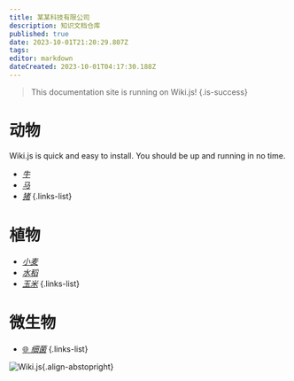 ```yaml
---
title: 某某科技有限公司
description: 知识文档仓库
published: true
date: 2023-10-01T21:20:29.807Z
tags: 
editor: markdown
dateCreated: 2023-10-01T04:17:30.188Z
---
```


> This documentation site is running on Wiki.js!
{.is-success}

# 动物

Wiki.js is quick and easy to install. You should be up and running in no time.

- [*牛*](http://47.240.59.113:8080/gitea_Root/test-doc-repo/src/branch/main/%E9%83%A8%E9%97%A8A/%E5%AD%90%E9%83%A8%E9%97%A8A1)
- [*马*](http://47.240.59.113:8080/gitea_Root/test-doc-repo/src/branch/main/%E9%83%A8%E9%97%A8A/%E5%AD%90%E9%83%A8%E9%97%A8A2)
- [*猪*](http://47.240.59.113:8080/gitea_Root/test-doc-repo/src/branch/main/%E9%83%A8%E9%97%A8A/%E5%AD%90%E9%83%A8%E9%97%A8A2)
{.links-list}

# 植物

- [*小麦*](http://47.240.59.113:8080/gitea_Root/test-doc-repo/src/branch/main/%E9%83%A8%E9%97%A8B/%E5%AD%90%E9%83%A8%E9%97%A8B1/%E5%AD%90%E9%83%A8%E9%97%A8B1-1)
- [*水稻*](http://47.240.59.113:8080/gitea_Root/test-doc-repo/src/branch/main/%E9%83%A8%E9%97%A8B/%E5%AD%90%E9%83%A8%E9%97%A8B2)
- [*玉米*](http://47.240.59.113:8080/gitea_Root/test-doc-repo/src/branch/main/%E9%83%A8%E9%97%A8B/%E5%AD%90%E9%83%A8%E9%97%A8B2)
{.links-list}

# 微生物

- [:globe_with_meridians: *细菌*](http://47.240.59.113:8080/gitea_Root/test-doc-repo/src/branch/main/%E9%83%A8%E9%97%A8C/%E5%AD%90%E9%83%A8%E9%97%A8C1/%E5%AD%90%E9%83%A8%E9%97%A8C1-1)
{.links-list}

![Wiki.js](https://static.requarks.io/logo/wikijs-butterfly.svg){.align-abstopright}
